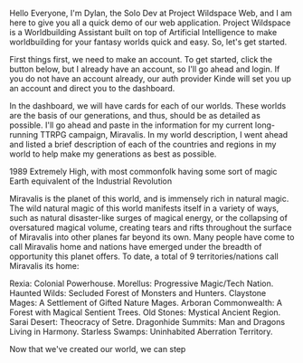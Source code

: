 Hello Everyone, I'm Dylan, the Solo Dev at Project Wildspace Web, and I am here to give you all a quick demo of our web application. Project Wildspace is a Worldbuilding Assistant built on top of Artificial Intelligence to make worldbuilding for your fantasy worlds quick and easy. So, let's get started.

First things first, we need to make an account. To get started, click the button below, but I already have an account, so I'll go ahead and login. If you do not have an account already, our auth provider Kinde will set you up an account and direct you to the dashboard.

In the dashboard, we will have cards for each of our worlds. These worlds are the basis of our generations, and thus, should be as detailed as possible. I'll go ahead and paste in the information for my current long-running TTRPG campaign, Miravalis. In my world description, I went ahead and listed a brief description of each of the countries and regions in my world to help make my generations as best as possible.

1989
Extremely High, with most commonfolk having some sort of magic
Earth equivalent of the Industrial Revolution

Miravalis is the planet of this world, and is immensely rich in natural magic. The wild natural magic of this world manifests itself in a variety of ways, such as natural disaster-like surges of magical energy, or the collapsing of oversatured magical volume, creating tears and rifts throughout the surface of Miravalis into other planes far beyond its own. Many people have come to call Miravalis home and nations have emerged under the breadth of opportunity this planet offers. To date, a total of 9 territories/nations call Miravalis its home:

Rexia: Colonial Powerhouse.
Morellus: Progressive Magic/Tech Nation.
Haunted Wilds: Secluded Forest of Monsters and Hunters.
Claystone Mages: A Settlement of Gifted Nature Mages.
Arboran Commonwealth: A Forest with Magical Sentient Trees.
Old Stones: Mystical Ancient Region.
Sarai Desert: Theocracy of Setre.
Dragonhide Summits: Man and Dragons Living in Harmony.
Starless Swamps: Uninhabited Aberration Territory.

Now that we've created our world, we can step 
